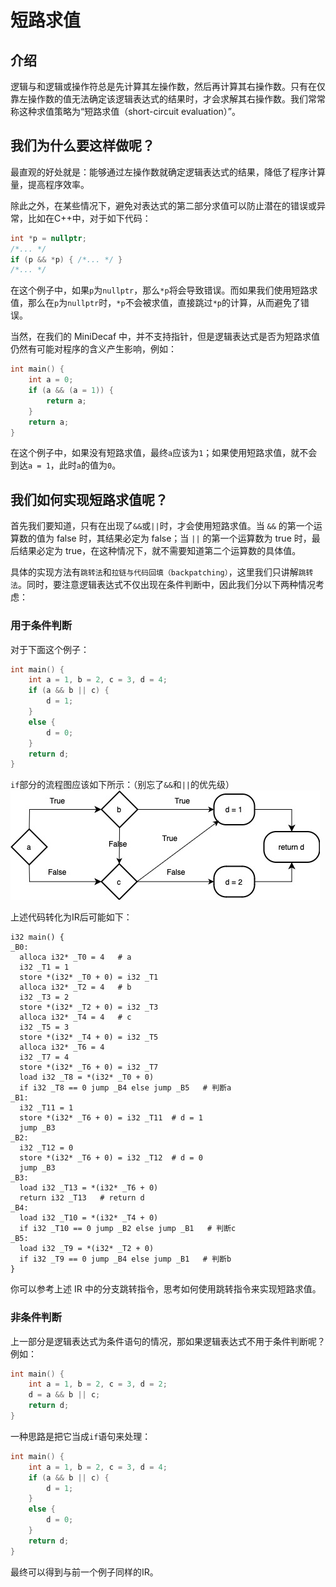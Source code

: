 # 短路求值

## 介绍
逻辑与和逻辑或操作符总是先计算其左操作数，然后再计算其右操作数。只有在仅靠左操作数的值无法确定该逻辑表达式的结果时，才会求解其右操作数。我们常常称这种求值策略为“短路求值（short-circuit evaluation）”。

## 我们为什么要这样做呢？
最直观的好处就是：能够通过左操作数就确定逻辑表达式的结果，降低了程序计算量，提高程序效率。

除此之外，在某些情况下，避免对表达式的第二部分求值可以防止潜在的错误或异常，比如在C++中，对于如下代码：
```cpp
int *p = nullptr;
/*... */
if (p && *p) { /*... */ }
/*... */
```
在这个例子中，如果`p`为`nullptr`，那么`*p`将会导致错误。而如果我们使用短路求值，那么在`p`为`nullptr`时，`*p`不会被求值，直接跳过`*p`的计算，从而避免了错误。

当然，在我们的 MiniDecaf 中，并不支持指针，但是逻辑表达式是否为短路求值仍然有可能对程序的含义产生影响，例如：
```c
int main() {
    int a = 0;
    if (a && (a = 1)) {
        return a;
    }
    return a;
}
```
在这个例子中，如果没有短路求值，最终`a`应该为`1`；如果使用短路求值，就不会到达`a = 1`，此时`a`的值为`0`。

## 我们如何实现短路求值呢？
首先我们要知道，只有在出现了`&&`或`||`时，才会使用短路求值。当 `&&` 的第一个运算数的值为 false 时，其结果必定为 false；当 `||` 的第一个运算数为 true 时，最后结果必定为 true，在这种情况下，就不需要知道第二个运算数的具体值。

具体的实现方法有`跳转法`和`拉链与代码回填（backpatching）`，这里我们只讲解`跳转法`。同时，要注意逻辑表达式不仅出现在条件判断中，因此我们分以下两种情况考虑：

### 用于条件判断
对于下面这个例子：
```c
int main() {
    int a = 1, b = 2, c = 3, d = 4;
    if (a && b || c) {
        d = 1;
    }
    else {
        d = 0;
    }
    return d;
}
```
`if`部分的流程图应该如下所示：（别忘了`&&`和`||`的优先级）
![短路求值流程图](short_circuit.jpg)

上述代码转化为IR后可能如下：
```
i32 main() {
_B0:
  alloca i32* _T0 = 4   # a
  i32 _T1 = 1
  store *(i32* _T0 + 0) = i32 _T1
  alloca i32* _T2 = 4   # b
  i32 _T3 = 2
  store *(i32* _T2 + 0) = i32 _T3
  alloca i32* _T4 = 4   # c
  i32 _T5 = 3
  store *(i32* _T4 + 0) = i32 _T5
  alloca i32* _T6 = 4
  i32 _T7 = 4
  store *(i32* _T6 + 0) = i32 _T7
  load i32 _T8 = *(i32* _T0 + 0)
  if i32 _T8 == 0 jump _B4 else jump _B5   # 判断a
_B1:
  i32 _T11 = 1
  store *(i32* _T6 + 0) = i32 _T11  # d = 1
  jump _B3
_B2:
  i32 _T12 = 0
  store *(i32* _T6 + 0) = i32 _T12  # d = 0
  jump _B3
_B3:
  load i32 _T13 = *(i32* _T6 + 0)
  return i32 _T13   # return d
_B4:
  load i32 _T10 = *(i32* _T4 + 0)
  if i32 _T10 == 0 jump _B2 else jump _B1   # 判断c
_B5:
  load i32 _T9 = *(i32* _T2 + 0)
  if i32 _T9 == 0 jump _B4 else jump _B1   # 判断b
}
```
你可以参考上述 IR 中的分支跳转指令，思考如何使用跳转指令来实现短路求值。

### 非条件判断
上一部分是逻辑表达式为条件语句的情况，那如果逻辑表达式不用于条件判断呢？例如：
```c
int main() {
    int a = 1, b = 2, c = 3, d = 2;
    d = a && b || c;
    return d;
}
```
一种思路是把它当成`if`语句来处理：
```c
int main() {
    int a = 1, b = 2, c = 3, d = 4;
    if (a && b || c) {
        d = 1;
    }
    else {
        d = 0;
    }
    return d;
}
```
最终可以得到与前一个例子同样的IR。